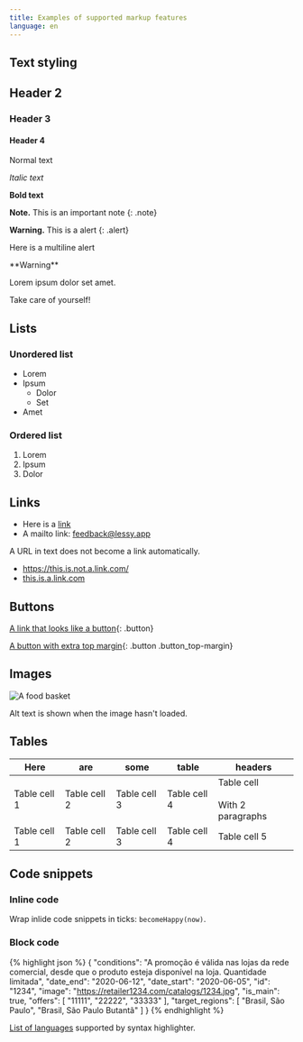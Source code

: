 ```yaml
---
title: Examples of supported markup features
language: en
---
```


## Text styling

## Header 2
### Header 3
#### Header 4

Normal text

*Italic text*

**Bold text**

**Note.** This is an important note
{: .note}

**Warning.** This is a alert
{: .alert}

Here is a multiline alert
<div class="alert" markdown="1">
**Warning**

Lorem ipsum dolor set amet.

Take care of yourself!
</div>

## Lists
### Unordered list
* Lorem
* Ipsum
  * Dolor
  * Set
* Amet

### Ordered list
1. Lorem
2. Ipsum
3. Dolor


## Links

* Here is a [link](https://lessy.app)
* A mailto link: [feedback@lessy.app](mailto:feedback@lessy.app)

A URL in text does not become a link automatically.
* https://this.is.not.a.link.com/
* [this.is.a.link.com](https://this.is.a.link.com/)


## Buttons

[A link that looks like a button](https://lessy.app){: .button}

[A button with extra top margin](https://lessy.app){: .button .button_top-margin}


## Images

![A food basket](https://yastatic.net/s3/edadeal-public-static/corecase/images-for-desktop-segments/food-rec.png)

Alt text is shown when the image hasn't loaded.


## Tables

| Here | are | some | table | headers |
| -------- | ------- | -------- | ------- |  ------- |
| Table cell 1 | Table cell 2 | Table cell 3 | Table cell 4 |  Table cell<br /><br />With 2 paragraphs |
| Table cell 1 | Table cell 2 | Table cell 3 | Table cell 4 |  Table cell 5 |


## Code snippets

### Inline code
Wrap inlide code snippets in ticks: `becomeHappy(now)`.

### Block code
{% highlight json %}
{
  "conditions": "A promoção é válida nas lojas da rede comercial, desde que o produto esteja disponível na loja. Quantidade limitada",
  "date_end": "2020-06-12",
  "date_start": "2020-06-05",
  "id": "1234",
  "image": "https://retailer1234.com/catalogs/1234.jpg",
  "is_main": true,
  "offers": [
    "11111",
    "22222",
    "33333"
  ],
  "target_regions": [
    "Brasil, São Paulo",
    "Brasil, São Paulo Butantã"
  ]
}
{% endhighlight %}

[List of languages](https://github.com/rouge-ruby/rouge/wiki/List-of-supported-languages-and-lexers) supported by syntax highlighter.
